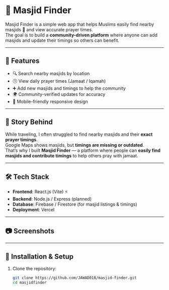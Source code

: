 # 🕌 Masjid Finder

Masjid Finder is a simple web app that helps Muslims easily find nearby masjids 🕌 and view accurate prayer times.  
The goal is to build a **community-driven platform** where anyone can add masjids and update their timings so others can benefit.  

---

## 🚀 Features
- 🔍 Search nearby masjids by location
- 🕒 View daily prayer times (Jamaat / Iqamah)
- ➕ Add new masjids and timings to help the community
- 🌍 Community-verified updates for accuracy
- 📱 Mobile-friendly responsive design

---

## 📖 Story Behind
While traveling, I often struggled to find nearby masjids and their **exact prayer timings**.  
Google Maps shows masjids, but **timings are missing or outdated**.  
That’s why I built **Masjid Finder** — a platform where people can **easily find masjids and contribute timings** to help others pray with jamaat.

---

## 🛠️ Tech Stack
- **Frontend**: React.js (Vite) ⚡
- **Backend**: Node.js / Express (planned)
- **Database**: Firebase / Firestore (for masjid listings & timings)
- **Deployment**: Vercel

---

## 📷 Screenshots


---

## 🔧 Installation & Setup
1. Clone the repository:
   ```bash
   git clone https://github.com/JAWAD018/masjid-finder.git
   cd masjidfinder
